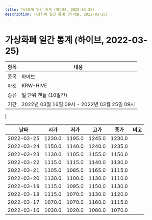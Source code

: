 ```yaml
---
title: 가상화폐 일간 통계 (하이브, 2022-03-25)
description: 가상화폐 일간 통계 (하이브, 2022-03-25)
---
```


가상화폐 일간 통계 (하이브, 2022-03-25)
===

|항목|내용|
|--|--|
|종목|하이브|
|마켓|KRW-HIVE|
|종류|일 단위 캔들 (10일간)|
|기간|2022년 03월 16일 09시 - 2022년 03월 25일 09시
|

|날짜|시가|저가|고가|종가|비고|
|--|--|--|--|--|--|
|2022-03-25|1230.0|1195.0|1245.0|1230.0|    |
|2022-03-24|1150.0|1140.0|1240.0|1235.0|    |
|2022-03-23|1130.0|1105.0|1155.0|1150.0|    |
|2022-03-22|1115.0|1115.0|1140.0|1130.0|    |
|2022-03-21|1105.0|1085.0|1165.0|1115.0|    |
|2022-03-20|1130.0|1100.0|1130.0|1110.0|    |
|2022-03-19|1115.0|1095.0|1150.0|1130.0|    |
|2022-03-18|1115.0|1070.0|1130.0|1120.0|    |
|2022-03-17|1070.0|1070.0|1160.0|1115.0|    |
|2022-03-16|1030.0|1020.0|1080.0|1070.0|    |
